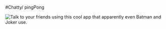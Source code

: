 #Chatty/ pingPong

![Talk to your friends using this cool app that apparently even Batman and Joker use.](https://github.com/Abhi1189/react-simple-boilerplate/tree/master/build)
